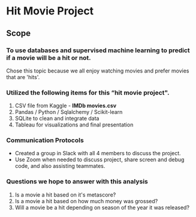 # Hit Movie Project
## Scope
### To use databases and supervised machine learning to predict if a movie will be a hit or not.
Chose this topic because we all enjoy watching movies and prefer movies that are 'hits'.

### Utilized the following items for this “hit movie project".
1.	CSV file from Kaggle - __IMDb movies.csv__
2.	Pandas / Python / Sqlalchemy / Scikit-learn
3.	SQLite to clean and integrate data
4.	Tableau for visualizations and final presentation

### Communication Protocols
* Created a group in Slack with all 4 members to discuss the project.
* Use Zoom when needed to discuss project, share screen and debug code, and also assisting teammates.

### Questions we hope to answer with this analysis
1. Is a movie a hit based on it's metascore?
2. Is a movie a hit based on how much money was grossed?
3. Will a movie be a hit depending on season of the year it was released?
